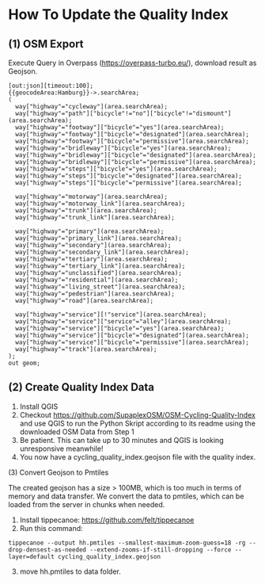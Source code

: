 How To Update the Quality Index
===


(1) OSM Export
---

Execute Query in Overpass (https://overpass-turbo.eu/), download result as Geojson.

```
[out:json][timeout:100];
{{geocodeArea:Hamburg}}->.searchArea;
(
  way["highway"="cycleway"](area.searchArea);
  way["highway"="path"]["bicycle"!="no"]["bicycle"!="dismount"](area.searchArea);
  way["highway"="footway"]["bicycle"="yes"](area.searchArea);
  way["highway"="footway"]["bicycle"="designated"](area.searchArea);
  way["highway"="footway"]["bicycle"="permissive"](area.searchArea);
  way["highway"="bridleway"]["bicycle"="yes"](area.searchArea);
  way["highway"="bridleway"]["bicycle"="designated"](area.searchArea);
  way["highway"="bridleway"]["bicycle"="permissive"](area.searchArea);
  way["highway"="steps"]["bicycle"="yes"](area.searchArea);
  way["highway"="steps"]["bicycle"="designated"](area.searchArea);
  way["highway"="steps"]["bicycle"="permissive"](area.searchArea);

  way["highway"="motorway"](area.searchArea);
  way["highway"="motorway_link"](area.searchArea);
  way["highway"="trunk"](area.searchArea);
  way["highway"="trunk_link"](area.searchArea);

  way["highway"="primary"](area.searchArea);
  way["highway"="primary_link"](area.searchArea);
  way["highway"="secondary"](area.searchArea);
  way["highway"="secondary_link"](area.searchArea);
  way["highway"="tertiary"](area.searchArea);
  way["highway"="tertiary_link"](area.searchArea);
  way["highway"="unclassified"](area.searchArea);
  way["highway"="residential"](area.searchArea);
  way["highway"="living_street"](area.searchArea);
  way["highway"="pedestrian"](area.searchArea);
  way["highway"="road"](area.searchArea);

  way["highway"="service"][!"service"](area.searchArea);
  way["highway"="service"]["service"="alley"](area.searchArea);
  way["highway"="service"]["bicycle"="yes"](area.searchArea);
  way["highway"="service"]["bicycle"="designated"](area.searchArea);
  way["highway"="service"]["bicycle"="permissive"](area.searchArea);
  way["highway"="track"](area.searchArea);
);
out geom;
```

(2) Create Quality Index Data 
--

1. Install QGIS
2. Checkout https://github.com/SupaplexOSM/OSM-Cycling-Quality-Index and use QGIS to run the Python Skript according to its readme using the downloaded OSM Data from Step 1
3. Be patient. This can take up to 30 minutes and QGIS is looking unresponsive meanwhile!
4. You now have a cycling_quality_index.geojson file with the quality index.

(3) Convert Geojson to Pmtiles

The created geojson has a size > 100MB, which is too much in terms of memory and data transfer.
We convert the data to pmtiles, which can be loaded from the server in chunks when needed.

1. Install tippecanoe: https://github.com/felt/tippecanoe
2. Run this command:

```
tippecanoe --output hh.pmtiles --smallest-maximum-zoom-guess=18 -rg --drop-densest-as-needed --extend-zooms-if-still-dropping --force --layer=default cycling_quality_index.geojson
```

3. move hh.pmtiles to data folder.